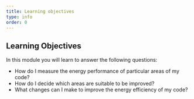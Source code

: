 ```yaml
---
title: Learning objectives
type: info
order: 0
---
```


## Learning Objectives

In this module you will learn to answer the following questions:

* How do I measure the energy performance of particular areas of my code?
* How do I decide which areas are suitable to be improved?
* What changes can I make to improve the energy efficiency of my code?
